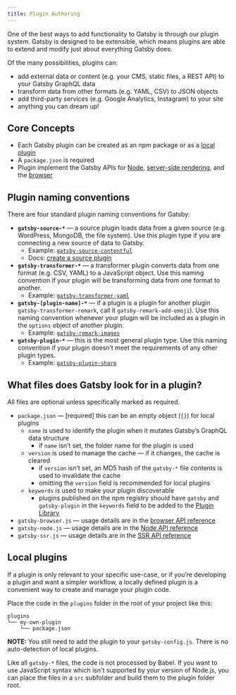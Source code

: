 ```yaml
---
title: Plugin Authoring
---
```

One of the best ways to add functionality to Gatsby is through our plugin system. Gatsby is designed to be extensible, which means plugins are able to extend and modify just about everything Gatsby does.

Of the many possibilities, plugins can:

* add external data or content (e.g. your CMS, static files, a REST API) to your Gatsby GraphQL data
* transform data from other formats (e.g. YAML, CSV) to JSON objects
* add third-party services (e.g. Google Analytics, Instagram) to your site
* anything you can dream up!

## Core Concepts

* Each Gatsby plugin can be created as an npm package or as a [local plugin](#local-plugins)
* A `package.json` is required
* Plugin implement the Gatsby APIs for [Node](/docs/node-apis/), [server-side rendering](/docs/ssr-apis/), and the [browser](/docs/browser-apis/)

## Plugin naming conventions

There are four standard plugin naming conventions for Gatsby:

* **`gatsby-source-*`** — a source plugin loads data from a given source (e.g. WordPress, MongoDB, the file system). Use this plugin type if you are connecting a new source of data to Gatsby. 
  * Example: [`gatsby-source-contentful`](https://github.com/gatsbyjs/gatsby/tree/master/packages/gatsby-source-contentful)
  * Docs: [create a source plugin](/docs/create-source-plugin/)
* **`gatsby-transformer-*`** — a transformer plugin converts data from one format (e.g. CSV, YAML) to a JavaScript object. Use this naming convention if your plugin will be transforming data from one format to another. 
  * Example: [`gatsby-transformer-yaml`](https://github.com/gatsbyjs/gatsby/tree/master/packages/gatsby-transformer-yaml)
* **`gatsby-[plugin-name]-*`** — if a plugin is a plugin for another plugin `gatsby-transformer-remark`, call it `gatsby-remark-add-emoji`). Use this naming convention whenever your plugin will be included as a plugin in the `options` object of another plugin. 
  * Example: [`gatsby-remark-images`](https://github.com/gatsbyjs/gatsby/tree/master/packages/gatsby-remark-images)
* **`gatsby-plugin-*`** — this is the most general plugin type. Use this naming convention if your plugin doesn’t meet the requirements of any other plugin types. 
  * Example: [`gatsby-plugin-sharp`](https://github.com/gatsbyjs/gatsby/tree/master/packages/gatsby-plugin-sharp)

## What files does Gatsby look for in a plugin?

All files are optional unless specifically marked as required.

* `package.json` — [required] this can be an empty object (`{}`) for local plugins 
  * `name` is used to identify the plugin when it mutates Gatsby’s GraphQL data structure 
    * if `name` isn’t set, the folder name for the plugin is used
  * `version` is used to manage the cache — if it changes, the cache is cleared 
    * if `version` isn’t set, an MD5 hash of the `gatsby-*` file contents is used to invalidate the cache
    * omitting the `version` field is recommended for local plugins
  * `keywords` is used to make your plugin discoverable 
    * plugins published on the npm registry should have `gatsby` and `gatsby-plugin` in the `keywords` field to be added to the [Plugin Library](/packages/)
* `gatsby-browser.js` — usage details are in the [browser API reference](/docs/browser-apis/)
* `gatsby-node.js` — usage details are in the [Node API reference](/docs/node-apis/)
* `gatsby-ssr.js` — usage details are in the [SSR API reference](/docs/ssr-apis/)

## Local plugins

If a plugin is only relevant to your specific use-case, or if you’re developing a plugin and want a simpler workflow, a locally defined plugin is a convenient way to create and manage your plugin code.

Place the code in the `plugins` folder in the root of your project like this:

    plugins
    └── my-own-plugin
        └── package.json
    

**NOTE:** You still need to add the plugin to your `gatsby-config.js`. There is no auto-detection of local plugins.

Like all `gatsby-*` files, the code is not processed by Babel. If you want to use JavaScript syntax which isn't supported by your version of Node.js, you can place the files in a `src` subfolder and build them to the plugin folder root.